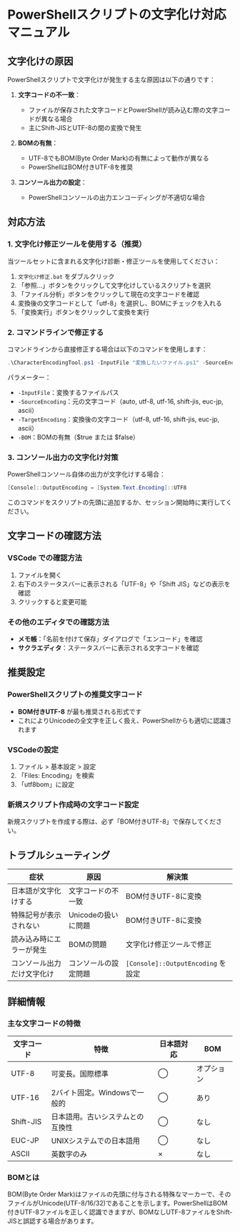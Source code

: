 # PowerShellスクリプトの文字化け対応マニュアル

## 文字化けの原因

PowerShellスクリプトで文字化けが発生する主な原因は以下の通りです：

1. **文字コードの不一致**：
   - ファイルが保存された文字コードとPowerShellが読み込む際の文字コードが異なる場合
   - 主にShift-JISとUTF-8の間の変換で発生

2. **BOMの有無**：
   - UTF-8でもBOM(Byte Order Mark)の有無によって動作が異なる
   - PowerShellはBOM付きUTF-8を推奨

3. **コンソール出力の設定**：
   - PowerShellコンソールの出力エンコーディングが不適切な場合

## 対応方法

### 1. 文字化け修正ツールを使用する（推奨）

当ツールセットに含まれる文字化け診断・修正ツールを使用してください：

1. `文字化け修正.bat` をダブルクリック
2. 「参照...」ボタンをクリックして文字化けしているスクリプトを選択
3. 「ファイル分析」ボタンをクリックして現在の文字コードを確認
4. 変換後の文字コードとして「utf-8」を選択し、BOMにチェックを入れる
5. 「変換実行」ボタンをクリックして変換を実行

### 2. コマンドラインで修正する

コマンドラインから直接修正する場合は以下のコマンドを使用します：

```powershell
.\CharacterEncodingTool.ps1 -InputFile "変換したいファイル.ps1" -SourceEncoding "shift-jis" -TargetEncoding "utf-8" -BOM $true
```

パラメーター：
- `-InputFile`：変換するファイルパス
- `-SourceEncoding`：元の文字コード（auto, utf-8, utf-16, shift-jis, euc-jp, ascii）
- `-TargetEncoding`：変換後の文字コード（utf-8, utf-16, shift-jis, euc-jp, ascii）
- `-BOM`：BOMの有無（$true または $false）

### 3. コンソール出力の文字化け対策

PowerShellコンソール自体の出力が文字化けする場合：

```powershell
[Console]::OutputEncoding = [System.Text.Encoding]::UTF8
```

このコマンドをスクリプトの先頭に追加するか、セッション開始時に実行してください。

## 文字コードの確認方法

### VSCode での確認方法
1. ファイルを開く
2. 右下のステータスバーに表示される「UTF-8」や「Shift JIS」などの表示を確認
3. クリックすると変更可能

### その他のエディタでの確認方法
- **メモ帳**：「名前を付けて保存」ダイアログで「エンコード」を確認
- **サクラエディタ**：ステータスバーに表示される文字コードを確認

## 推奨設定

### PowerShellスクリプトの推奨文字コード
- **BOM付きUTF-8** が最も推奨される形式です
- これによりUnicodeの全文字を正しく扱え、PowerShellからも適切に認識されます

### VSCodeの設定
1. ファイル > 基本設定 > 設定
2. 「Files: Encoding」を検索
3. 「utf8bom」に設定

### 新規スクリプト作成時の文字コード設定
新規スクリプトを作成する際は、必ず「BOM付きUTF-8」で保存してください。

## トラブルシューティング

| 症状 | 原因 | 解決策 |
|------|------|--------|
| 日本語が文字化けする | 文字コードの不一致 | BOM付きUTF-8に変換 |
| 特殊記号が表示されない | Unicodeの扱いに問題 | BOM付きUTF-8に変換 |
| 読み込み時にエラーが発生 | BOMの問題 | 文字化け修正ツールで修正 |
| コンソール出力だけ文字化け | コンソールの設定問題 | `[Console]::OutputEncoding` を設定 |

## 詳細情報

### 主な文字コードの特徴

| 文字コード | 特徴 | 日本語対応 | BOM |
|------------|------|------------|-----|
| UTF-8      | 可変長。国際標準 | ◯ | オプション |
| UTF-16     | 2バイト固定。Windowsで一般的 | ◯ | あり |
| Shift-JIS  | 日本語用。古いシステムとの互換性 | ◯ | なし |
| EUC-JP     | UNIXシステムでの日本語用 | ◯ | なし |
| ASCII      | 英数字のみ | × | なし |

### BOMとは
BOM(Byte Order Mark)はファイルの先頭に付与される特殊なマーカーで、そのファイルがUnicode(UTF-8/16/32)であることを示します。PowerShellはBOM付きUTF-8ファイルを正しく認識できますが、BOMなしUTF-8ファイルをShift-JISと誤認する場合があります。
